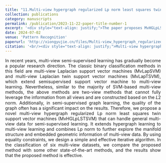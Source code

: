```yaml
---
title: "11.Multi-view hypergraph regularized Lp norm least squares twin support vector machines for semi-supervised learning"
collection: publications
category: manuscripts
permalink: /publication/2023-11-22-paper-title-number-1
excerpt: '<div style="text-align: justify;">The paper proposes MvHGLpLSTSVM for multi - view semi - supervised learning, combining hypergraph and Lp norm, and validates its effectiveness via experiments.</div>'
date: 2024-07-02
venue: 'Pattern Recognition'
paperurl: 'http://xiongyujie.cn/files/Multi-view_hypergraph_regularized_Lp_norm_least_squares_twin_support_vector_machines_for_semi-supervised_learning.pdf'
citation: '<br/><div style="text-align: justify;">Multi-view hypergraph regularized Lp norm least squares twin support vector machines for semi-supervised learning, J. Lu, X.-J. Xie* and Y.-J. Xiong, Pattern Recognition, 2024, 156: 110753</div>'
---
```


<div style="text-align: justify;">In recent years, multi-view semi-supervised learning has gradually become a popular research direction. The classic binary classification methods in this field are multi-view Laplacian support vector machines (MvLapSVM) and multi-view Laplacian twin support vector machines (MvLapTSVM), which extend semisupervised support vector machine to multi-view learning. Nevertheless, similar to the majority of SVM-based multi-view methods, the above methods are two-view methods that cannot fully leverage the information from all views and are constructed based on the 𝐿2 norm. Additionally, in semi-supervised graph learning, the quality of the graph often has a significant impact on the results. Therefore, we propose a novel multi-view hypergraph regularized Lp norm least squares twin support vector machines (MvHGLpLSTSVM) that can handle general multi-view data for semi-supervised learning. It extends hypergraph learning to multi-view learning and combines Lp norm to further explore the manifold structure and embedded geometric information of multi-view data. By using equality constraints, we design a simple and effective iterative algorithm. In the classification of six multi-view datasets, we compare the proposed method with some other state-of-the-art methods, and the results show that the proposed method is effective.</div>

<br/>
